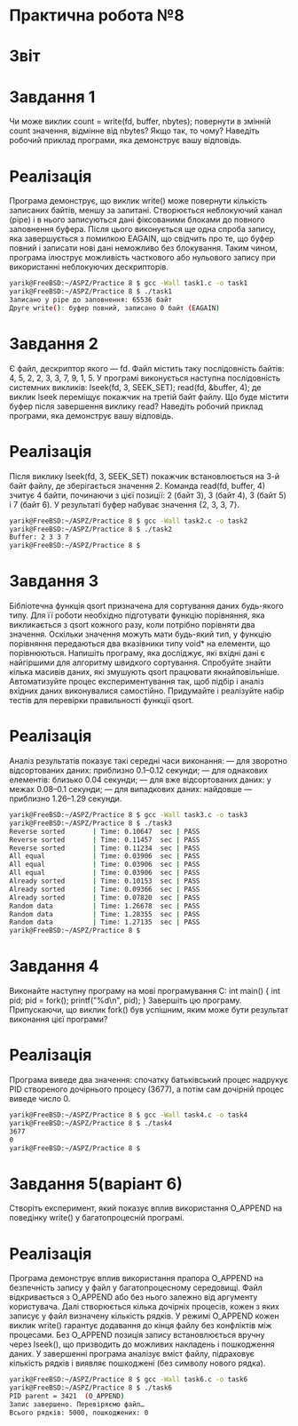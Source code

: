 # Практична робота №8 
# Звіт
# Завдання 1
Чи може виклик count = write(fd, buffer, nbytes); повернути в змінній count значення, відмінне від nbytes? Якщо так, то чому? Наведіть робочий приклад програми, яка демонструє вашу відповідь.
# Реалізація
Програма демонструє, що виклик write() може повернути кількість записаних байтів, меншу за запитані. Створюється неблокуючий канал (pipe) і в нього записуються дані фіксованими блоками до повного заповнення буфера. Після цього виконується ще одна спроба запису, яка завершується з помилкою EAGAIN, що свідчить про те, що буфер повний і записати нові дані неможливо без блокування. Таким чином, програма ілюструє можливість часткового або нульового запису при використанні неблокуючих дескрипторів.
 ```bash
yarik@FreeBSD:~/ASPZ/Practice 8 $ gcc -Wall task1.c -o task1
yarik@FreeBSD:~/ASPZ/Practice 8 $ ./task1
Записано у pipe до заповнення: 65536 байт
Друге write(): буфер повний, записано 0 байт (EAGAIN)
```
# Завдання 2
Є файл, дескриптор якого — fd. Файл містить таку послідовність байтів: 4, 5, 2, 2, 3, 3, 7, 9, 1, 5. У програмі виконується наступна послідовність системних викликів:
lseek(fd, 3, SEEK_SET);
read(fd, &buffer, 4);
де виклик lseek переміщує покажчик на третій байт файлу. Що буде містити буфер після завершення виклику read? Наведіть робочий приклад програми, яка демонструє вашу відповідь.
# Реалізація
Після виклику lseek(fd, 3, SEEK_SET) покажчик встановлюється на 3-й байт файлу, де зберігається значення 2. Команда read(fd, buffer, 4) зчитує 4 байти, починаючи з цієї позиції: 2 (байт 3), 3 (байт 4), 3 (байт 5) і 7 (байт 6). У результаті буфер набуває значення {2, 3, 3, 7}.
 ```bash
yarik@FreeBSD:~/ASPZ/Practice 8 $ gcc -Wall task2.c -o task2
yarik@FreeBSD:~/ASPZ/Practice 8 $ ./task2
Buffer: 2 3 3 7 
yarik@FreeBSD:~/ASPZ/Practice 8 $
```
# Завдання 3
Бібліотечна функція qsort призначена для сортування даних будь-якого типу. Для її роботи необхідно підготувати функцію порівняння, яка викликається з qsort кожного разу, коли потрібно порівняти два значення.
Оскільки значення можуть мати будь-який тип, у функцію порівняння передаються два вказівники типу void* на елементи, що порівнюються.
Напишіть програму, яка досліджує, які вхідні дані є найгіршими для алгоритму швидкого сортування. Спробуйте знайти кілька масивів даних, які змушують qsort працювати якнайповільніше. Автоматизуйте процес експериментування так, щоб підбір і аналіз вхідних даних виконувалися самостійно.
Придумайте і реалізуйте набір тестів для перевірки правильності функції qsort.
# Реалізація
Аналіз результатів показує такі середні часи виконання:
— для зворотно відсортованих даних: приблизно 0.1–0.12 секунди;
— для однакових елементів: близько 0.04 секунди;
— для вже відсортованих даних: у межах 0.08–0.1 секунди;
— для випадкових даних: найдовше — приблизно 1.26–1.29 секунди.
 ```bash
yarik@FreeBSD:~/ASPZ/Practice 8 $ gcc -Wall task3.c -o task3
yarik@FreeBSD:~/ASPZ/Practice 8 $ ./task3
Reverse sorted       | Time: 0.10647  sec | PASS
Reverse sorted       | Time: 0.11457  sec | PASS
Reverse sorted       | Time: 0.11234  sec | PASS
All equal            | Time: 0.03906  sec | PASS
All equal            | Time: 0.03906  sec | PASS
All equal            | Time: 0.03906  sec | PASS
Already sorted       | Time: 0.10153  sec | PASS
Already sorted       | Time: 0.09366  sec | PASS
Already sorted       | Time: 0.07820  sec | PASS
Random data          | Time: 1.26678  sec | PASS
Random data          | Time: 1.28355  sec | PASS
Random data          | Time: 1.27135  sec | PASS
yarik@FreeBSD:~/ASPZ/Practice 8 $
```
# Завдання 4
Виконайте наступну програму на мові програмування С:
int main() {
  int pid;
  pid = fork();
  printf("%d\n", pid);
}
Завершіть цю програму. Припускаючи, що виклик fork() був успішним, яким може бути результат виконання цієї програми?
# Реалізація
Програма виведе два значення:
спочатку батьківський процес надрукує PID створеного дочірнього процесу (3677),
а потім сам дочірній процес виведе число 0.
 ```bash
yarik@FreeBSD:~/ASPZ/Practice 8 $ gcc -Wall task4.c -o task4
yarik@FreeBSD:~/ASPZ/Practice 8 $ ./task4
3677
0
yarik@FreeBSD:~/ASPZ/Practice 8 $
```
# Завдання 5(варіант 6)
Створіть експеримент, який показує вплив використання O_APPEND на поведінку write() у багатопроцесній програмі.
# Реалізація
Програма демонструє вплив використання прапора O_APPEND на безпечність запису у файл у багатопроцесному середовищі. Файл відкривається з O_APPEND або без нього залежно від аргументу користувача. Далі створюється кілька дочірніх процесів, кожен з яких записує у файл визначену кількість рядків. У режимі O_APPEND кожен виклик write() гарантує додавання до кінця файлу без конфліктів між процесами. Без O_APPEND позиція запису встановлюється вручну через lseek(), що призводить до можливих накладень і пошкодження даних. У завершенні програма аналізує вміст файлу, підраховує кількість рядків і виявляє пошкоджені (без символу нового рядка).
 ```bash
yarik@FreeBSD:~/ASPZ/Practice 8 $ gcc -Wall task6.c -o task6
yarik@FreeBSD:~/ASPZ/Practice 8 $ ./task6
PID parent = 3421  (O_APPEND)
Запис завершено. Перевіряємо файл…
Всього рядків: 5000, пошкоджених: 0
```
